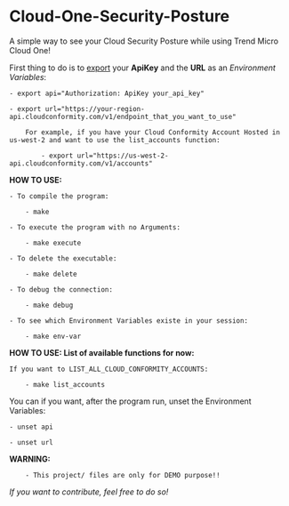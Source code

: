# Cloud-One-Security-Posture
A simple way to see your Cloud Security Posture  while using Trend Micro Cloud One!

First thing to do is to <u>export</u> your <b>ApiKey</b> and the <b>URL</b> as an <i>Environment Variables</i>:

    - export api="Authorization: ApiKey your_api_key"

    - export url="https://your-region-api.cloudconformity.com/v1/endpoint_that_you_want_to_use"

        For example, if you have your Cloud Conformity Account Hosted in us-west-2 and want to use the list_accounts function: 
        
            - export url="https://us-west-2-api.cloudconformity.com/v1/accounts"


<b>HOW TO USE:</b>

    - To compile the program:

        - make

    - To execute the program with no Arguments:

        - make execute
    
    - To delete the executable:

        - make delete
    
    - To debug the connection:

        - make debug

    - To see which Environment Variables existe in your session:

        - make env-var


<b>HOW TO USE: List of available functions for now: </b>

    If you want to LIST_ALL_CLOUD_CONFORMITY_ACCOUNTS:

        - make list_accounts


You can if you want, after the program run, unset the Environment Variables:

    - unset api

    - unset url


<b>WARNING:</b>

        - This project/ files are only for DEMO purpose!!


<i>If you want to contribute, feel free to do so!</i>